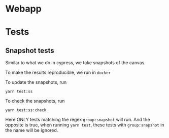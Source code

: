 # Webapp

# Tests
## Snapshot tests
Similar to what we do in cypress, we take snapshots of the canvas.

To make the results reproducible, we run in `docker`

To update the snapshots, run
```
yarn test:ss
```

To check the snapshots, run
```
yarn test:ss:check
```

Here ONLY tests matching the regex `group:snapshot` will run.
And the opposite is true, when running `yarn test`, these tests with `group:snapshot` in the name will be ignored.
